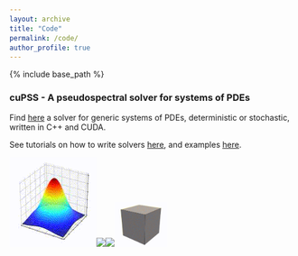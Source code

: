 ```yaml
---
layout: archive
title: "Code"
permalink: /code/
author_profile: true
---
```


{% include base_path %}

### cuPSS - A pseudospectral solver for systems of PDEs

Find [here](https://github.com/fcaballerop/cuPSS) a solver for generic systems of PDEs, deterministic or stochastic, written in C++ and CUDA.

See tutorials on how to write solvers [here](https://github.com/fcaballerop/cuPSS/wiki/Tutorials), and examples [here](https://github.com/fcaballerop/cuPSS/tree/main/examples).

<img src='/images/diffusion.gif'><img src='/images/modelb.gif'><img src='/images/modelh.gif'><img height = 80 src='/images/CH3c.gif'>
